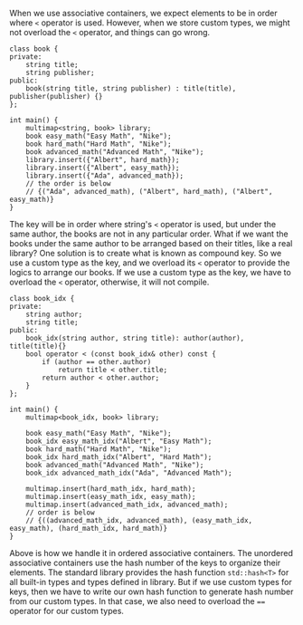 
When we use associative containers, we expect elements to be in order where `<` operator is used. However, when we store custom types, we might not overload the `<` operator, and things can go wrong.
```
class book {
private:
	string title;
	string publisher;
public:
	book(string title, string publisher) : title(title), publisher(publisher) {}
};

int main() {
	multimap<string, book> library;
	book easy_math("Easy Math", "Nike");
	book hard_math("Hard Math", "Nike");
	book advanced_math("Advanced Math", "Nike");
	library.insert({"Albert", hard_math});
	library.insert({"Albert", easy_math});
	library.insert({"Ada", advanced_math});
	// the order is below
	// {("Ada", advanced_math), ("Albert", hard_math), ("Albert", easy_math)}
}
```
The key will be in order where string's `<` operator is used, but under the same author, the books are not in any particular order. What if we want the books under the same author to be arranged based on their titles, like a real library? One solution is to create what is known as compound key. So we use a custom type as the key, and we overload its `<` operator to provide the logics to arrange our books. If we use a custom type as the key, we have to overload the `<` operator, otherwise, it will not compile.
```
class book_idx {
private:
	string author;
	string title;
public:
	book_idx(string author, string title): author(author), title(title){}
	bool operator < (const book_idx& other) const {
		if (author == other.author)
			return title < other.title;
		return author < other.author;
	}
};

int main() {
	multimap<book_idx, book> library;
	
	book easy_math("Easy Math", "Nike");
	book_idx easy_math_idx("Albert", "Easy Math");
	book hard_math("Hard Math", "Nike");
	book_idx hard_math_idx("Albert", "Hard Math");
	book advanced_math("Advanced Math", "Nike");
	book_idx advanced_math_idx("Ada", "Advanced Math");
	
	multimap.insert(hard_math_idx, hard_math);
	multimap.insert(easy_math_idx, easy_math);
	multimap.insert(advanced_math_idx, advanced_math);
	// order is below
	// {((advanced_math_idx, advanced_math), (easy_math_idx, easy_math), (hard_math_idx, hard_math)}
}
```

Above is how we handle it in ordered associative containers. The unordered associative containers use the hash number of the keys to organize their elements. The standard library provides the hash function `std::hash<T>` for all built-in types and types defined in library. But if we use custom types for keys, then we have to write our own hash function to generate hash number from our custom types. In that case, we also need to overload the `==` operator for our custom types.